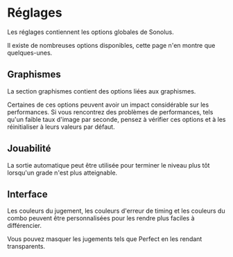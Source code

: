# Réglages

Les réglages contiennent les options globales de Sonolus.

Il existe de nombreuses options disponibles, cette page n'en montre que quelques-unes.

## Graphismes

La section graphismes contient des options liées aux graphismes.

Certaines de ces options peuvent avoir un impact considérable sur les performances. Si vous rencontrez des problèmes de performances, tels qu'un faible taux d'image par seconde, pensez à vérifier ces options et à les réinitialiser à leurs valeurs par défaut.

## Jouabilité

La sortie automatique peut être utilisée pour terminer le niveau plus tôt lorsqu'un grade n'est plus atteignable.

## Interface

Les couleurs du jugement, les couleurs d'erreur de timing et les couleurs du combo peuvent être personnalisées pour les rendre plus faciles à différencier.

Vous pouvez masquer les jugements tels que Perfect en les rendant transparents.
